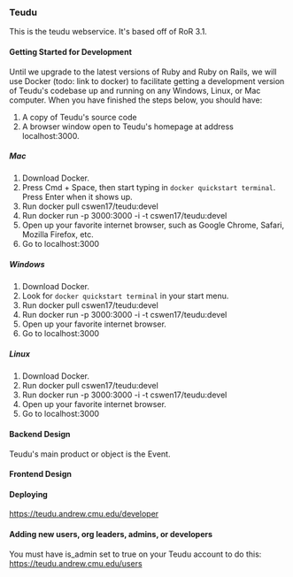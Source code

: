 ### Teudu
This is the teudu webservice. It's based off of RoR 3.1.

#### Getting Started for Development
Until we upgrade to the latest versions of Ruby and Ruby on Rails, we will use Docker (todo: link to docker)
to facilitate getting a development version of Teudu's codebase up and running on any Windows, Linux, or Mac
computer. When you have finished the steps below, you should have:
1. A copy of Teudu's source code
2. A browser window open to Teudu's homepage at address localhost:3000.

##### Mac
1. Download Docker.
2. Press Cmd + Space, then start typing in `docker quickstart terminal`. Press Enter when it shows up.
3. Run docker pull cswen17/teudu:devel
4. Run docker run -p 3000:3000 -i -t cswen17/teudu:devel
5. Open up your favorite internet browser, such as Google Chrome, Safari, Mozilla Firefox, etc.
6. Go to localhost:3000

##### Windows
1. Download Docker.
2. Look for `docker quickstart terminal` in your start menu.
3. Run docker pull cswen17/teudu:devel
4. Run docker run -p 3000:3000 -i -t cswen17/teudu:devel
5. Open up your favorite internet browser.
6. Go to localhost:3000

##### Linux
1. Download Docker.
2. Run docker pull cswen17/teudu:devel
3. Run docker run -p 3000:3000 -i -t cswen17/teudu:devel
4. Open up your favorite internet browser.
5. Go to localhost:3000

#### Backend Design
Teudu's main product or object is the Event.

#### Frontend Design


#### Deploying
https://teudu.andrew.cmu.edu/developer

#### Adding new users, org leaders, admins, or developers
You must have is_admin set to true on your Teudu account to do this:
https://teudu.andrew.cmu.edu/users

